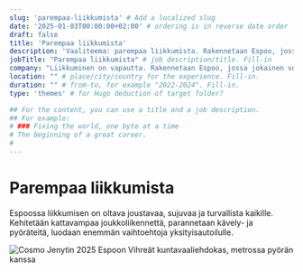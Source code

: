 ```yaml
---
slug: 'parempaa-liikkumista' # Add a localized slug
date: '2025-01-03T00:00:00+02:00' # ordering is in reverse date order
draft: false
title: 'Parempaa liikkumista'
description: 'Vaaliteema: parempaa liikkumista. Rakennetaan Espoo, jossa jokainen voi kulkea vaivattomasti – pyörällä, kävellen tai toimivalla joukkoliikenteellä.' # meta description for SEO
jobTitle: "Parempaa liikkumista" # job description/title. Fill-in
company: "Liikkuminen on vapautta. Rakennetaan Espoo, jossa jokainen voi kulkea vaivattomasti – pyörällä, kävellen tai toimivalla joukkoliikenteellä." # name of the company you worked for. Fill-in
location: "" # place/city/country for the experience. Fill-in.
duration: "" # from-to, for example "2022-2024". Fill-in.
type: 'themes' # for Hugo deduction of target folder?

## For the content, you can use a title and a job description.
## For example:
# ### Fixing the world, one byte at a time
# The beginning of a great career. 
# 
---
```


# Parempaa liikkumista

Espoossa liikkumisen on oltava joustavaa, sujuvaa ja turvallista kaikille. Kehitetään kattavampaa joukkoliikennettä, parannetaan kävely- ja pyöräteitä, luodaan enemmän vaihtoehtoja yksityisautoilulle.

![Cosmo Jenytin 2025 Espoon Vihreät kuntavaaliehdokas, metrossa pyörän kanssa](Cosmo-Jenytin-2025-kuntavaalit-ehdokas-vihreät-espoo-parempaa-liikkumista-metro-pyörä.jpg)